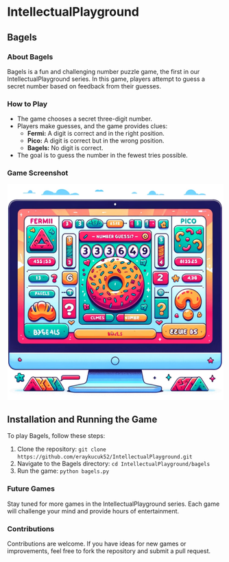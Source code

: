 # IntellectualPlayground

## Bagels 

### About Bagels
Bagels is a fun and challenging number puzzle game, the first in our IntellectualPlayground series. In this game, players attempt to guess a secret number based on feedback from their guesses.

### How to Play
- The game chooses a secret three-digit number.
- Players make guesses, and the game provides clues:
  - **Fermi:** A digit is correct and in the right position.
  - **Pico:** A digit is correct but in the wrong position.
  - **Bagels:** No digit is correct.
- The goal is to guess the number in the fewest tries possible.

### Game Screenshot
![Bagels Game Screenshot](https://github.com/eraykucuk52/IntellectualPlayground/blob/main/image.png)

## Installation and Running the Game
To play Bagels, follow these steps:
1. Clone the repository: `git clone https://github.com/eraykucuk52/IntellectualPlayground.git`
2. Navigate to the Bagels directory: `cd IntellectualPlayground/bagels`
3. Run the game: `python bagels.py`

### Future Games
Stay tuned for more games in the IntellectualPlayground series. Each game will challenge your mind and provide hours of entertainment.

### Contributions
Contributions are welcome. If you have ideas for new games or improvements, feel free to fork the repository and submit a pull request.
